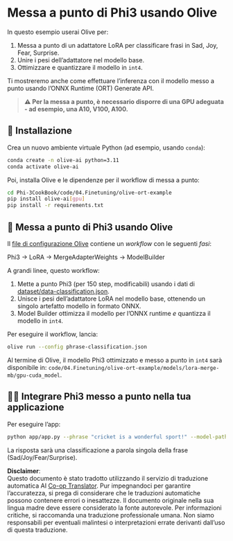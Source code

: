 <!--
CO_OP_TRANSLATOR_METADATA:
{
  "original_hash": "4164123a700fecd535d850f09506d72a",
  "translation_date": "2025-05-09T04:44:51+00:00",
  "source_file": "code/04.Finetuning/olive-ort-example/README.md",
  "language_code": "it"
}
-->
# Messa a punto di Phi3 usando Olive

In questo esempio userai Olive per:

1. Messa a punto di un adattatore LoRA per classificare frasi in Sad, Joy, Fear, Surprise.
1. Unire i pesi dell’adattatore nel modello base.
1. Ottimizzare e quantizzare il modello in `int4`.

Ti mostreremo anche come effettuare l’inferenza con il modello messo a punto usando l’ONNX Runtime (ORT) Generate API.

> **⚠️ Per la messa a punto, è necessario disporre di una GPU adeguata - ad esempio, una A10, V100, A100.**

## 💾 Installazione

Crea un nuovo ambiente virtuale Python (ad esempio, usando `conda`):

```bash
conda create -n olive-ai python=3.11
conda activate olive-ai
```

Poi, installa Olive e le dipendenze per il workflow di messa a punto:

```bash
cd Phi-3CookBook/code/04.Finetuning/olive-ort-example
pip install olive-ai[gpu]
pip install -r requirements.txt
```

## 🧪 Messa a punto di Phi3 usando Olive
Il [file di configurazione Olive](../../../../../code/04.Finetuning/olive-ort-example/phrase-classification.json) contiene un *workflow* con le seguenti *fasi*:

Phi3 -> LoRA -> MergeAdapterWeights -> ModelBuilder

A grandi linee, questo workflow:

1. Mette a punto Phi3 (per 150 step, modificabili) usando i dati di [dataset/data-classification.json](../../../../../code/04.Finetuning/olive-ort-example/dataset/dataset-classification.json).
1. Unisce i pesi dell’adattatore LoRA nel modello base, ottenendo un singolo artefatto modello in formato ONNX.
1. Model Builder ottimizza il modello per l’ONNX runtime *e* quantizza il modello in `int4`.

Per eseguire il workflow, lancia:

```bash
olive run --config phrase-classification.json
```

Al termine di Olive, il modello Phi3 ottimizzato e messo a punto in `int4` sarà disponibile in: `code/04.Finetuning/olive-ort-example/models/lora-merge-mb/gpu-cuda_model`.

## 🧑‍💻 Integrare Phi3 messo a punto nella tua applicazione

Per eseguire l’app:

```bash
python app/app.py --phrase "cricket is a wonderful sport!" --model-path models/lora-merge-mb/gpu-cuda_model
```

La risposta sarà una classificazione a parola singola della frase (Sad/Joy/Fear/Surprise).

**Disclaimer**:  
Questo documento è stato tradotto utilizzando il servizio di traduzione automatica AI [Co-op Translator](https://github.com/Azure/co-op-translator). Pur impegnandoci per garantire l’accuratezza, si prega di considerare che le traduzioni automatiche possono contenere errori o inesattezze. Il documento originale nella sua lingua madre deve essere considerato la fonte autorevole. Per informazioni critiche, si raccomanda una traduzione professionale umana. Non siamo responsabili per eventuali malintesi o interpretazioni errate derivanti dall’uso di questa traduzione.